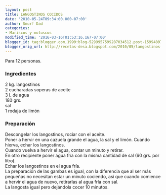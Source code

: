 ```yaml
---
layout: post
title: LANGOSTINOS COCIDOS
date: '2010-05-24T09:34:00.000-07:00'
author: Smurf Dad
categories:
- Mariscos y moluscos
modified_time: '2016-03-16T01:53:16.167-07:00'
blogger_id: tag:blogger.com,1999:blog-5299957599287034512.post-159948976070903306
blogger_orig_url: http://recetas-desa.blogspot.com/2010/05/langostinos-cocidos.html
---
```


Para 12 personas.<br /><h3>Ingredientes</h3><p>2 kg. langostinos<br />2 cucharadas soperas de aceite<br />3 l. de agua<br />180 grs.<br />sal<br />1 rodaja de lim&oacute;n</p><h3>Preparaci&oacute;n</h3><p>Descongelar los langostinos, rociar con el aceite.<br />Poner a hervir en una cazuela grande el agua, la sal y el lim&oacute;n. Cuando hierva, echar los langostinos.<br />Cuando vuelva a hervir el agua, contar un minuto y retirar.<br />En otro recipiente poner agua fr&iacute;a con la misma cantidad de sal (60 grs. por litro).<br />Echar los langostinos en el agua fr&iacute;a.<br />La preparaci&oacute;n de las gambas es igual, con la diferencia que al ser m&aacute;s peque&ntilde;as no necesitan estar un minuto cociendo, as&iacute; que cuando comience a hervir el agua de nuevo, retirarlas al agua fr&iacute;a con sal.<br />La langosta igual pero dej&aacute;ndola cocer 10 minutos.</p>